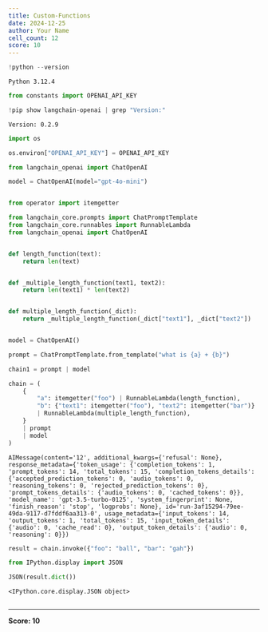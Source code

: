 ```yaml
---
title: Custom-Functions
date: 2024-12-25
author: Your Name
cell_count: 12
score: 10
---
```


```python
!python --version
```

    Python 3.12.4



```python
from constants import OPENAI_API_KEY
```


```python
!pip show langchain-openai | grep "Version:"
```

    Version: 0.2.9



```python
import os
```


```python
os.environ["OPENAI_API_KEY"] = OPENAI_API_KEY
```


```python
from langchain_openai import ChatOpenAI

model = ChatOpenAI(model="gpt-4o-mini")
```


```python

```


```python
from operator import itemgetter

from langchain_core.prompts import ChatPromptTemplate
from langchain_core.runnables import RunnableLambda
from langchain_openai import ChatOpenAI


def length_function(text):
    return len(text)


def _multiple_length_function(text1, text2):
    return len(text1) * len(text2)


def multiple_length_function(_dict):
    return _multiple_length_function(_dict["text1"], _dict["text2"])


model = ChatOpenAI()

prompt = ChatPromptTemplate.from_template("what is {a} + {b}")

chain1 = prompt | model

chain = (
    {
        "a": itemgetter("foo") | RunnableLambda(length_function),
        "b": {"text1": itemgetter("foo"), "text2": itemgetter("bar")}
        | RunnableLambda(multiple_length_function),
    }
    | prompt
    | model
)


```




    AIMessage(content='12', additional_kwargs={'refusal': None}, response_metadata={'token_usage': {'completion_tokens': 1, 'prompt_tokens': 14, 'total_tokens': 15, 'completion_tokens_details': {'accepted_prediction_tokens': 0, 'audio_tokens': 0, 'reasoning_tokens': 0, 'rejected_prediction_tokens': 0}, 'prompt_tokens_details': {'audio_tokens': 0, 'cached_tokens': 0}}, 'model_name': 'gpt-3.5-turbo-0125', 'system_fingerprint': None, 'finish_reason': 'stop', 'logprobs': None}, id='run-3af15294-79ee-49da-9117-d7fddf6aa313-0', usage_metadata={'input_tokens': 14, 'output_tokens': 1, 'total_tokens': 15, 'input_token_details': {'audio': 0, 'cache_read': 0}, 'output_token_details': {'audio': 0, 'reasoning': 0}})




```python
result = chain.invoke({"foo": "ball", "bar": "gah"})
```


```python
from IPython.display import JSON
```


```python
JSON(result.dict())
```




    <IPython.core.display.JSON object>




```python

```


---
**Score: 10**
